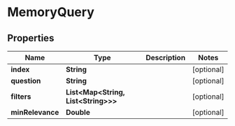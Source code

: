 

# MemoryQuery


## Properties

| Name | Type | Description | Notes |
|------------ | ------------- | ------------- | -------------|
|**index** | **String** |  |  [optional] |
|**question** | **String** |  |  [optional] |
|**filters** | **List&lt;Map&lt;String, List&lt;String&gt;&gt;&gt;** |  |  [optional] |
|**minRelevance** | **Double** |  |  [optional] |



